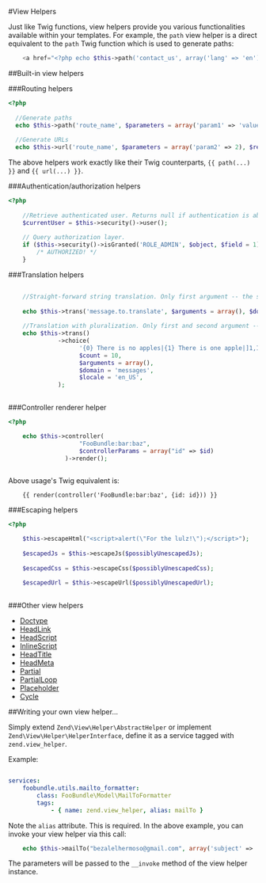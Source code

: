 #View Helpers

Just like Twig functions, view helpers provide you various functionalities available within your templates. For example, the `path` view helper is a direct equivalent to the `path` Twig function which is used to generate paths:

```php
    <a href="<?php echo $this->path('contact_us', array('lang' => 'en')) ?>">Contact Us</a>
```

##Built-in view helpers

###Routing helpers

```php
<?php
  
  //Generate paths
  echo $this->path('route_name', $parameters = array('param1' => 'value1'), $relative = false);
  
  //Generate URLs
  echo $this->url('route_name', $parameters = array('param2' => 2), $relative = false);

```

The above helpers work exactly like their Twig counterparts, `{{ path(...) }}` and `{{ url(...) }}`.

###Authentication/authorization helpers

```php
<?php
    
    //Retrieve authenticated user. Returns null if authentication is absent in security context.
    $currentUser = $this->security()->user();
    
    // Query authorization layer.
    if ($this->security()->isGranted('ROLE_ADMIN', $object, $field = 1)) {
        /* AUTHORIZED! */
    }
```

###Translation helpers
```php
    
    //Straight-forward string translation. Only first argument -- the string key -- is required.
    
    echo $this->trans('message.to.translate', $arguments = array(), $domain = 'FooBundle', $locale = 'fr_FR');
    
    //Translation with pluralization. Only first and second argument -- the string key and count -- are required.
    echo $this->trans()
              ->choice(
                    '{0} There is no apples|{1} There is one apple|]1,Inf[ There are %count% apples',
                    $count = 10,
                    $arguments = array(),
                    $domain = 'messages',
                    $locale = 'en_US',
              );
    
```

###Controller renderer helper

```php
<?php

    echo $this->controller(
                    "FooBundle:bar:baz",
                    $controllerParams = array("id" => $id)
                )->render();
    
```

Above usage's Twig equivalent is:

```twig
    {{ render(controller('FooBundle:bar:baz', {id: id})) }}
```

###Escaping helpers

```php
<?php

    $this->escapeHtml("<script>alert(\"For the lulz!\");</script>");
    
    $escapedJs = $this->escapeJs($possiblyUnescapedJs);
    
    $escapedCss = $this->escapeCss($possiblyUnescapedCss);
    
    $escapedUrl = $this->escapeUrl($possiblyUnescapedUrl);
    
```

###Other view helpers

 - [Doctype](http://framework.zend.com/manual/2.0/en/modules/zend.view.helpers.doctype.html#zend-view-helpers-initial-doctype)
 - [HeadLink](http://framework.zend.com/manual/2.0/en/modules/zend.view.helpers.head-link.html#zend-view-helpers-initial-headlink)
 - [HeadScript](http://framework.zend.com/manual/2.0/en/modules/zend.view.helpers.head-script.html#zend-view-helpers-initial-headscript)
 - [InlineScript](http://framework.zend.com/manual/2.0/en/modules/zend.view.helpers.inline-script.html#zend-view-helpers-initial-inlinescript)
 - [HeadTitle](http://framework.zend.com/manual/2.0/en/modules/zend.view.helpers.head-title.html#zend-view-helpers-initial-headtitle)
 - [HeadMeta](http://framework.zend.com/manual/2.0/en/modules/zend.view.helpers.head-meta.html#zend-view-helpers-initial-headmeta)
 - [Partial](http://framework.zend.com/manual/2.0/en/modules/zend.view.helpers.html#partial-helper)
 - [PartialLoop](http://framework.zend.com/manual/2.0/en/modules/zend.view.helpers.html#partial-helper)
 - [Placeholder](http://framework.zend.com/manual/2.0/en/modules/zend.view.helpers.placeholder.html)
 - [Cycle](http://framework.zend.com/manual/2.0/en/modules/zend.view.helpers.html#cycle-helper)

##Writing your own view helper...

Simply extend `Zend\View\Helper\AbstractHelper` or implement `Zend\View\Helper\HelperInterface`, define it as a service tagged with `zend.view_helper`.

Example:

```yaml

services:
    foobundle.utils.mailto_formatter:
        class: FooBundle\Model\MailToFormatter
        tags:
            - { name: zend.view_helper, alias: mailTo }

```

Note the `alias` attribute. This is required. In the above example, you can invoke your view helper via this call:

```php
    echo $this->mailTo("bezalelhermoso@gmail.com", array('subject' => 'Hello!'));
```

The parameters will be passed to the `__invoke` method of the view helper instance.
